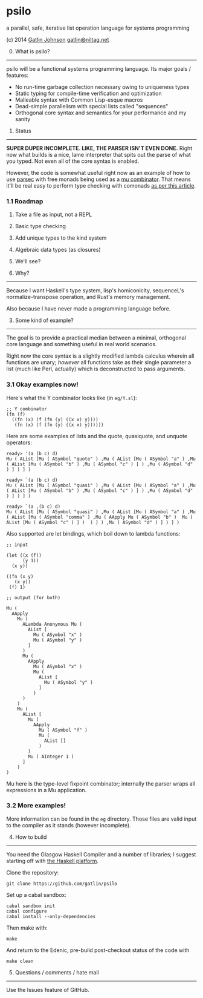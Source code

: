 psilo
=====

a parallel, safe, iterative list operation language for systems programming

(c) 2014 [Gatlin Johnson](http://niltag.net) <gatlin@niltag.net>

0. What is psilo?
---

psilo will be a functional systems programming language. Its major goals /
features:

- No run-time garbage collection necessary owing to uniqueness types
- Static typing for compile-time verification and optimization
- Malleable syntax with Common Lisp-esque macros
- Dead-simple parallelism with special lists called "sequences"
- Orthogonal core syntax and semantics for your performance and my sanity

1. Status
---

**SUPER DUPER INCOMPLETE. LIKE, THE PARSER ISN'T EVEN DONE.** Right now what
builds is a nice, lame interpreter that spits out the parse of what you typed.
Not even all of the core syntax is enabled.

However, the code is somewhat useful right now as an example of how to use
[parsec][parsec] with free monads being used as a [mu combinator][mu]. That
means it'll be real easy to perform type checking with comonads [as per this
article][comonads].

### 1.1 Roadmap

1. Take a file as input, not a REPL
2. Basic type checking
3. Add unique types to the kind system
4. Algebraic data types (as closures)
5. We'll see?

2. Why?
---

Because I want Haskell's type system, lisp's homiconicity, sequenceL's
normalize-transpose operation, and Rust's memory management.

Also because I have never made a programming language before.

3. Some kind of example?
---

The goal is to provide a practical median between a minimal, orthogonal core
language and something useful in real world scenarios.

Right now the core syntax is a slightly modified lambda calculus wherein all
functions are unary; *however* all functions take as their single parameter a
list (much like Perl, actually) which is deconstructed to pass arguments.

### 3.1 Okay examples now!

Here's what the Y combinator looks like (in `eg/Y.sl`):

    ;; Y combinator
    (fn (f)
      ((fn (x) (f (fn (y) ((x x) y))))
       (fn (x) (f (fn (y) ((x x) y))))))

Here are some examples of lists and the quote, quasiquote, and unquote operators:

    ready> '(a (b c) d)
    Mu ( AList [Mu ( ASymbol "quote" ) ,Mu ( AList [Mu ( ASymbol "a" ) ,Mu ( AList [Mu ( ASymbol "b" ) ,Mu ( ASymbol "c" ) ] ) ,Mu ( ASymbol "d" ) ] ) ] )

    ready> `(a (b c) d)
    Mu ( AList [Mu ( ASymbol "quasi" ) ,Mu ( AList [Mu ( ASymbol "a" ) ,Mu ( AList [Mu ( ASymbol "b" ) ,Mu ( ASymbol "c" ) ] ) ,Mu ( ASymbol "d" ) ] ) ] )

    ready> `(a ,(b c) d)
    Mu ( AList [Mu ( ASymbol "quasi" ) ,Mu ( AList [Mu ( ASymbol "a" ) ,Mu ( AList [Mu ( ASymbol "comma" ) ,Mu ( AApply Mu ( ASymbol "b" )  Mu ( AList [Mu ( ASymbol "c" ) ] )  ) ] ) ,Mu ( ASymbol "d" ) ] ) ] ) 

Also supported are let bindings, which boil down to lambda functions:

    ;; input

    (let ((x (f))
          (y 1))
      (x y))

    ((fn (x y)
       (x y))
     (f) 1)

    ;; output (for both)

    Mu (
      AApply
        Mu (
          ALambda Anonymous Mu (
            AList [
              Mu ( ASymbol "x" )
              Mu ( ASymbol "y" )
            ]
          )
          Mu (
            AApply
              Mu ( ASymbol "x" )
              Mu (
                AList [
                  Mu ( ASymbol "y" )
                ]
              )
          )
        )
        Mu (
          AList [
            Mu (
              AApply
                Mu ( ASymbol "f" )
                Mu (
                  AList []
                )
            )
            Mu ( AInteger 1 )
          ]
        )
    )

Mu here is the type-level fixpoint combinator; internally the parser wraps all
expressions in a Mu application.

### 3.2 More examples!

More information can be found in the `eg` directory. Those files are valid
input to the compiler as it stands (however incomplete).

4. How to build
---

You need the Glasgow Haskell Compiler and a number of libraries; I suggest
starting off with [the Haskell platform][haskellplatform].

Clone the repository:

    git clone https://github.com/gatlin/psilo

Set up a cabal sandbox:

    cabal sandbox init
    cabal configure
    cabal install --only-dependencies

Then make with:

    make

And return to the Edenic, pre-build post-checkout status of the code with

    make clean

5. Questions / comments / hate mail
---

Use the Issues feature of GitHub.

[parsec]: http://hackage.haskell.org/package/parsec

[mu]:
http://debasishg.blogspot.com/2012/01/learning-type-level-fixpoint-combinator.html

[comonads]: http://brianmckenna.org/blog/type_annotation_cofree

[haskellplatform]: http://haskell.org/platform

